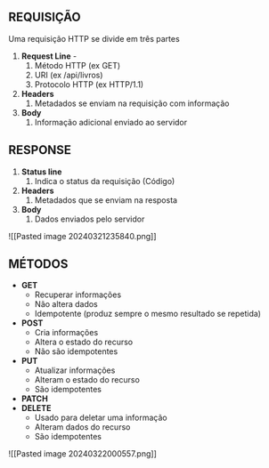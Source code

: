 
## REQUISIÇÃO
Uma requisição HTTP se divide em três partes

1. **Request Line** - 
	1. Método HTTP (ex GET)
	2. URI (ex /api/livros)
	3. Protocolo HTTP (ex HTTP/1.1)
2. **Headers**
	1. Metadados se enviam na requisição com informação
3. **Body**
	1. Informação adicional enviado ao servidor

## RESPONSE
1. **Status line**
	1. Indica o status da requisição (Código)
2. **Headers**
	1. Metadados que se enviam na resposta
3. **Body**
	1. Dados enviados pelo servidor

![[Pasted image 20240321235840.png]]
## MÉTODOS

- **GET**
	- Recuperar informações
	- Não altera dados
	- Idempotente (produz sempre o mesmo resultado se repetida)
- **POST**
	- Cria informações
	- Altera o estado do recurso
	- Não são idempotentes 
- **PUT**
	- Atualizar informações
	- Alteram o estado do recurso
	- São idempotentes
- **PATCH**
- **DELETE**
	- Usado para deletar uma informação
	- Alteram dados do recurso
	- São idempotentes

![[Pasted image 20240322000557.png]]
